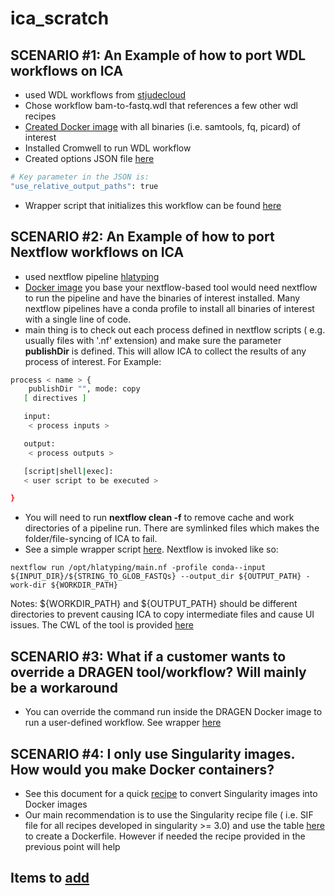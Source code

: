 # ica_scratch

## SCENARIO #1: An Example of how to port WDL workflows on ICA

- used WDL workflows from [stjudecloud](https://github.com/stjudecloud/workflows)
- Chose workflow bam-to-fastq.wdl that references a few other wdl recipes
- [Created Docker image](https://git.illumina.com/keng/ica_scratch/blob/master/wdl_test/Dockerfile) with all binaries (i.e. samtools, fq, picard) of interest
- Installed Cromwell to run WDL workflow
- Created options JSON file [here](https://git.illumina.com/keng/ica_scratch/blob/master/wdl_test/output_directory.json)
```bash
# Key parameter in the JSON is: 
"use_relative_output_paths": true
```
- Wrapper script that initializes this workflow can be found [here](https://git.illumina.com/keng/ica_scratch/blob/master/wdl_test/bam_to_fastq_wdl_wrapper.py)

## SCENARIO #2: An Example of how to port Nextflow workflows on ICA

- used nextflow pipeline [hlatyping](https://github.com/nf-core/hlatyping)
- [Docker image](https://git.illumina.com/keng/ica_scratch/blob/master/nextflow_test/Dockerfile) you base your nextflow-based tool would need nextflow to run the pipeline and have the binaries of interest installed. Many nextflow pipelines have a conda profile to install all binaries of interest with a single line of code.
- main thing is to check out each process defined in nextflow scripts ( e.g. usually files with '.nf' extension) and make sure the parameter **publishDir** is defined. This will allow ICA to collect the results of any process of interest. For Example:
```bash
process < name > {
    publishDir "", mode: copy
   [ directives ]

   input:
    < process inputs >

   output:
    < process outputs >

   [script|shell|exec]:
   < user script to be executed >

}
```
- You will need to run **nextflow clean -f** to remove cache and work directories of a pipeline run. There are symlinked files which makes the folder/file-syncing of ICA to fail.
- See a simple wrapper script [here](https://git.illumina.com/keng/ica_scratch/blob/master/nextflow_test/tool_wrapper_nf.py). Nextflow is invoked like so:
```
nextflow run /opt/hlatyping/main.nf -profile conda--input ${INPUT_DIR}/${STRING_TO_GLOB_FASTQs} --output_dir ${OUTPUT_PATH} -work-dir ${WORKDIR_PATH}
```
Notes: ${WORKDIR_PATH} and ${OUTPUT_PATH} should be different directories to prevent causing ICA to copy intermediate files and cause UI issues. The CWL of the tool is provided [here](https://git.illumina.com/keng/ica_scratch/blob/master/nextflow_test/hlatyping/hlatyping.cwl)

## SCENARIO #3: What if a customer wants to override a DRAGEN tool/workflow?  Will mainly be a workaround

- You can override the command run inside the DRAGEN Docker image to run a user-defined workflow. See wrapper [here](https://git.illumina.com/keng/ica_scratch/blob/master/joint_genotype_mod/joint-genotyping-new.cwl)

## SCENARIO #4: I only use Singularity images. How would you make Docker containers?
- See this document for a quick [recipe](https://git.illumina.com/keng/ica_scratch/blob/master/converting_singularity_to_docker.txt) to convert Singularity images into Docker images
- Our main recommendation is to use the Singularity recipe file ( i.e. SIF file for all recipes developed in singularity >= 3.0) and use the table [here](https://sylabs.io/guides/3.5/user-guide/singularity_and_docker.html#sec-deffile-vs-dockerfile) to create a Dockerfile. However if needed the recipe provided in the previous point will help

## Items to [add](https://git.illumina.com/keng/ica_scratch/blob/master/to_add.md)
